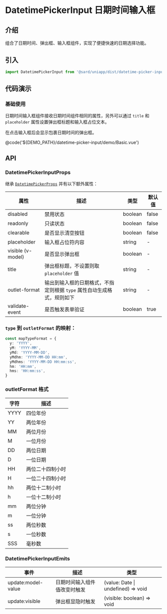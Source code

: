# DatetimePickerInput 日期时间输入框

## 介绍

组合了日期时间、弹出框、输入框组件，实现了便捷快速的日期选择功能。

## 引入

```ts
import DatetimePickerInput from '@sard/uniapp/dist/datetime-picker-input/datetime-picker-input.vue'
```

## 代码演示

### 基础使用

日期时间输入框组件接收日期时间组件相同的属性，另外可以通过 `title` 和 `placeholder` 属性设置弹出框标题和输入框占位文本。

在点击输入框后会显示包裹日期时间的弹出框。

@code('${DEMO_PATH}/datetime-picker-input/demo/Basic.vue')

## API

### DatetimePickerInputProps

继承 [`DatetimePickerProps`](./#/components/datetime-picker#DatetimePickerProps) 并有以下额外属性：

| 属性              | 描述                                                                   | 类型    | 默认值 |
| ----------------- | ---------------------------------------------------------------------- | ------- | ------ |
| disabled          | 禁用状态                                                               | boolean | false  |
| readonly          | 只读状态                                                               | boolean | false  |
| clearable         | 是否显示清空按钮                                                       | boolean | false  |
| placeholder       | 输入框占位符内容                                                       | string  | -      |
| visible (v-model) | 是否显示弹出框                                                         | boolean | -      |
| title             | 弹出框标题，不设置则取 `placeholder` 值                                | string  | -      |
| outlet-format     | 输出到输入框的日期格式，不指定则根据 `type` 属性自动生成格式，规则如下 | string  | -      |
| validate-event    | 是否触发表单验证                                                       | boolean | true   |

### `type` 到 `outletFormat` 的映射：

```ts
const mapTypeFormat = {
  y: 'YYYY',
  yM: 'YYYY-MM',
  yMd: 'YYYY-MM-DD',
  yMdhm: 'YYYY-MM-DD HH:mm',
  yMdhms: 'YYYY-MM-DD HH:mm:ss',
  hm: 'HH:mm',
  hms: 'HH:mm:ss',
}
```

### outletFormat 格式

| 字符 | 描述             |
| ---- | ---------------- |
| YYYY | 四位年份         |
| YY   | 两位年份         |
| MM   | 两位月份         |
| M    | 一位月份         |
| DD   | 两位日期         |
| D    | 一位日期         |
| HH   | 两位二十四制小时 |
| H    | 一位二十四制小时 |
| hh   | 两位十二制小时   |
| h    | 一位十二制小时   |
| mm   | 两位分钟         |
| m    | 一位分钟         |
| ss   | 两位秒数         |
| s    | 一位秒数         |
| SSS  | 毫秒数           |

### DatetimePickerInputEmits

| 事件               | 描述                         | 类型                               |
| ------------------ | ---------------------------- | ---------------------------------- |
| update:model-value | 日期时间输入组件值改变时触发 | (value: Date \| undefined) => void |
| update:visible     | 弹出框显隐时触发             | (visible: boolean) => void         |
